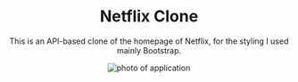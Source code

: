<div align="center"> <h1>Netflix Clone</h1>

   <p>This is an API-based clone of the homepage of Netflix, for the styling I used mainly Bootstrap.</p>

   ![photo of application](https://i.ibb.co/RHJ59sV/netflixapp.png)

  </div>
